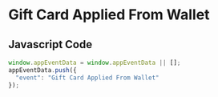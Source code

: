# Gift Card Applied From Wallet

### 

## Javascript Code
```js
window.appEventData = window.appEventData || [];
appEventData.push({
  "event": "Gift Card Applied From Wallet"
});
```








